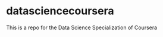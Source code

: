 datasciencecoursera
===================

This is a repo for the Data Science Specialization of Coursera
